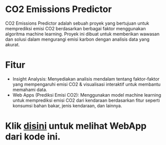 # CO2 Emissions Predictor

CO2 Emissions Predictor adalah sebuah proyek yang bertujuan untuk memprediksi emisi CO2 berdasarkan berbagai faktor menggunakan algoritma machine learning. Proyek ini dibuat untuk memberikan wawasan dan solusi dalam mengurangi emisi karbon dengan analisis data yang akurat.

# Fitur
<ul>
      <li>Insight Analysis: Menyediakan analisis mendalam tentang faktor-faktor yang mempengaruhi emisi CO2 & visualisasi interaktif untuk membantu memahami data. </li>
      <li>Web Apps (Prediksi Emisi CO2): Menggunakan model machine learning untuk memprediksi emisi CO2 dari kendaraan berdasarkan fitur seperti konsumsi bahan bakar, jenis kendaraan, dan lainnya.</li>
</ul>

# Klik [disini](https://haritsmz-co2-emissions.streamlit.app/) untuk melihat WebApp dari kode ini.
